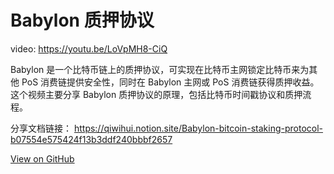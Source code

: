 # Babylon 质押协议


video: https://youtu.be/LoVpMH8-CiQ

Babylon 是一个比特币链上的质押协议，可实现在比特币主网锁定比特币来为其他 PoS 消费链提供安全性，同时在 Babylon 主网或 PoS 消费链获得质押收益。这个视频主要分享 Babylon 质押协议的原理，包括比特币时间戳协议和质押流程。

分享文档链接： https://qiwihui.notion.site/Babylon-bitcoin-staking-protocol-b07554e575424f13b3ddf240bbbf2657


[View on GitHub](https://github.com/qiwihui/blog/issues/174)


